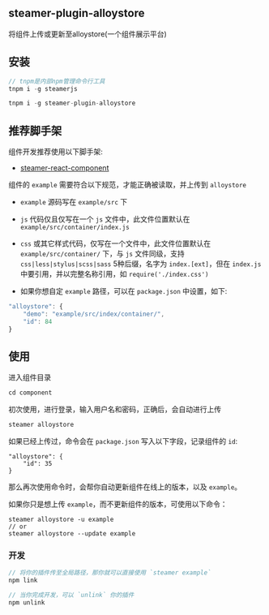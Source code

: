 ## steamer-plugin-alloystore

将组件上传或更新至alloystore(一个组件展示平台)


## 安装

```javascript
// tnpm是内部npm管理命令行工具
tnpm i -g steamerjs

tnpm i -g steamer-plugin-alloystore
```


## 推荐脚手架

组件开发推荐使用以下脚手架:
* [steamer-react-component](https://github.com/SteamerTeam/steamer-react-component)

组件的 `example` 需要符合以下规范，才能正确被读取，并上传到 `alloystore`

* `example` 源码写在 `example/src` 下

* `js` 代码仅且仅写在一个 `js` 文件中，此文件位置默认在 `example/src/container/index.js`

* `css` 或其它样式代码，仅写在一个文件中，此文件位置默认在 `example/src/container/` 下，与 `js` 文件同级，支持 `css|less|stylus|scss|sass` 5种后缀，名字为 `index.[ext]`，但在 `index.js` 中要引用，并以完整名称引用，如 `require('./index.css')`

* 如果你想自定 `example` 路径，可以在 `package.json` 中设置，如下:

```javascript
"alloystore": {
    "demo": "example/src/index/container/",
    "id": 84
}
```


## 使用

进入组件目录

```javascript
cd component
```

初次使用，进行登录，输入用户名和密码，正确后，会自动进行上传

```javascript
steamer alloystore
```

如果已经上传过，命令会在 `package.json` 写入以下字段，记录组件的 `id`:

```
"alloystore": {
	"id": 35
}
```

那么再次使用命令时，会帮你自动更新组件在线上的版本，以及 `example`。

如果你只是想上传 `example`，而不更新组件的版本，可使用以下命令：

```
steamer alloystore -u example
// or
steamer alloystore --update example
```


### 开发

```javascript
// 将你的插件传至全局路径，那你就可以直接使用 `steamer example`
npm link

// 当你完成开发，可以 `unlink` 你的插件
npm unlink

```